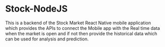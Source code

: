 # Stock-NodeJS
This is a backend of the Stock Market React Native mobile application which provides the APIs to connect the Mobile app with the Real time data when the market is open and if not then provide the historical data which can be used for analysis and prediction.

